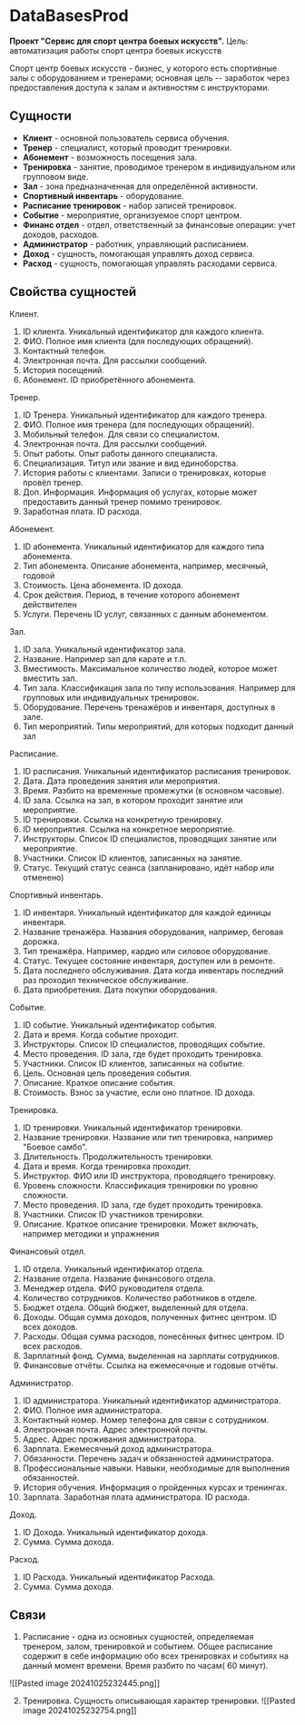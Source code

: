 # DataBasesProd

**Проект "Сервис для спорт центра боевых искусств".**
Цель: автоматизация работы спорт центра боевых искусств

Спорт центр боевых искусств - бизнес, у которого есть спортивные залы с оборудованием и тренерами; основная цель --  заработок через предоставления доступа к залам и активностям с инструкторами. 
## Сущности

- **Клиент** - основной пользователь сервиса обучения.
- **Тренер** - специалист, который проводит тренировки.
- **Абонемент** - возможность посещения зала.
- **Тренировка** - занятие, проводимое тренером в индивидуальном или групповом виде. 
- **Зал** - зона предназначенная для определённой активности.
- **Спортивный инвентарь** - оборудование.
- **Расписание тренировок** - набор записей тренировок.
- **Событие** - мероприятие, организуемое спорт центром.
- **Финанс отдел** - отдел, ответственный за финансовые операции: учет доходов, расходов.
- **Администратор** - работник, управляющий расписанием.
- **Доход** - сущность, помогающая управлять доход сервиса.
- **Расход** - сущность, помогающая управлять расходами сервиса.
## Свойства сущностей

Клиент. 
1. ID клиента. Уникальный идентификатор для каждого клиента. 
2. ФИО. Полное имя клиента (для последующих обращений). 
3. Контактный телефон.
4. Электронная почта. Для рассылки сообщений. 
5. История посещений. 
6. Абонемент. ID приобретённого абонемента. 


Тренер.
1. ID Тренера. Уникальный идентификатор для каждого тренера. 
2. ФИО. Полное имя тренера (для последующих обращений). 
3. Мобильный телефон. Для связи со специалистом. 
4. Электронная почта. Для рассылки сообщений. 
5. Опыт работы. Опыт работы данного специалиста.
6. Специализация. Титул или звание и вид единоборства. 
7. История работы с клиентами. Записи о тренировках, которые провёл тренер. 
8. Доп. Информация. Информация об услугах, которые может предоставить данный тренер помимо тренировок. 
9. Заработная плата. ID расхода.

Абонемент.
1. ID абонемента. Уникальный идентификатор для каждого типа абонемента. 
2. Тип абонемента. Описание абонемента, например, месячный, годовой 
3. Стоимость. Цена абонемента. ID дохода. 
4. Срок действия. Период, в течение которого абонемент действителен 
5. Услуги. Перечень ID услуг, связанных с данным абонементом.

Зал. 
1. ID зала. Уникальный идентификатор зала. 
2. Название. Например зал для карате и т.п. 
3. Вместимость. Максимальное количество людей, которое может вместить зал. 
4. Тип зала. Классификация зала по типу использования. Например для групповых или индивидуальных тренировок.
5. Оборудование. Перечень тренажёров и инвентаря, доступных в зале. 
6. Тип мероприятий. Типы мероприятий, для которых подходит данный зал

Расписание. 
1. ID расписания. Уникальный идентификатор расписания тренировок. 
2. Дата. Дата проведения занятия или мероприятия. 
3. Время. Разбито на временные промежутки (в основном часовые). 
4. ID зала. Ссылка на зал, в котором проходит занятие или мероприятие. 
5. ID тренировки. Ссылка на конкретную тренировку. 
6. ID мероприятия. Ссылка на конкретное мероприятие. 
7. Инструкторы. Список ID специалистов, проводящих занятие или мероприятие. 
8. Участники. Список ID клиентов, записанных на занятие. 
9. Статус. Текущий статус сеанса (запланировано, идёт набор или отменено)

Спортивный инвентарь. 
1. ID инвентаря. Уникальный идентификатор для каждой единицы инвентаря. 
2. Название тренажёра. Названия оборудования, например, беговая дорожка. 
3. Тип тренажёра. Например, кардио или силовое оборудование. 
4. Статус. Текущее состояние инвентаря, доступен или в ремонте.
5. Дата последнего обслуживания. Дата когда инвентарь последний раз проходил техническое обслуживание.
6. Дата приобретения. Дата покупки оборудования.


Событие. 
1. ID событие. Уникальный идентификатор события. 
2. Дата и время. Когда событие проходит.
3. Инструкторы. Список ID специалистов, проводящих событие.
4. Место проведения. ID зала, где будет проходить тренировка. 
5. Участники. Список ID клиентов, записанных на событие. 
6. Цель. Основная цель проведения события. 
7. Описание. Краткое описание события. 
8. Стоимость. Взнос за участие, если оно платное. ID дохода.

Тренировка. 
1. ID тренировки. Уникальный идентификатор тренировки. 
2. Название тренировки. Название или тип тренировка, например "Боевое самбо". 
3. Длительность. Продолжительность тренировки. 
4. Дата и время. Когда тренировка проходит. 
5. Инструктор. ФИО или ID инструктора, проводящего тренировку.
6. Уровень сложности. Классификация тренировки по уровню сложности. 
7. Место проведения. ID зала, где будет проходить тренировка.
8. Участники. Список ID участников тренировки. 
9. Описание. Краткое описание тренировки. Может включать, например методики и упражнения

Финансовый отдел. 
1. ID отдела. Уникальный идентификатор отдела. 
2. Название отдела. Название финансового отдела. 
3. Менеджер отдела. ФИО руководителя отдела. 
4. Количество сотрудников. Количество работников в отделе. 
5. Бюджет отдела. Общий бюджет, выделенный для отдела. 
6. Доходы. Общая сумма доходов, полученных фитнес центром. ID всех доходов. 
7. Расходы. Общая сумма расходов, понесённых фитнес центром. ID всех расходов. 
8. Зарплатный фонд. Сумма, выделенная на зарплаты сотрудников. 
9. Финансовые отчёты. Ссылка на ежемесячные и годовые отчёты.

Администратор. 
1. ID администратора. Уникальный идентификатор администратора. 
2. ФИО. Полное имя администратора. 
3. Контактный номер. Номер телефона для связи с сотрудником. 
4. Электронная почта. Адрес электронной почты. 
5. Адрес. Адрес проживания администратора. 
6. Зарплата. Ежемесячный доход администратора.
7. Обязанности. Перечень задач и обязанностей администратора. 
8. Профессиональные навыки. Навыки, необходимые для выполнения обязанностей. 
9. История обучения. Информация о пройденных курсах и тренингах. 
10. Зарплата. Заработная плата администратора. ID расхода.

Доход. 
1. ID Дохода. Уникальный идентификатор дохода. 
2. Сумма. Сумма дохода.

Расход. 
1. ID Расхода. Уникальный идентификатор Расхода. 
2. Сумма. Сумма дохода.

## Связи
1. Расписание - одна из основных сущностей, определяемая тренером, залом, тренировкой и событием. Общее расписание содержит в себе информацию обо всех тренировках и событиях на данный момент времени. Время разбито по часам( 60 минут).

![[Pasted image 20241025232445.png]]

2. Тренировка. Сущность описывающая характер тренировки.
![[Pasted image 20241025232754.png]]
